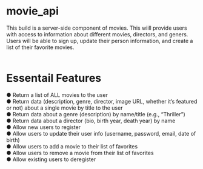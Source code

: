 # movie_api

This build is a server-side component of movies. This wiill provide users with access to information about different movies, directors, and geners.
<br/>
Users will be able to sign up, update their person information, and create a list of their favorite movies.
<br/>
<br/>
# Essentail Features
● Return a list of ALL movies to the user
<br/>
● Return data (description, genre, director, image URL, whether it’s featured or not) about a
single movie by title to the user
<br/>
● Return data about a genre (description) by name/title (e.g., “Thriller”)
<br/>
● Return data about a director (bio, birth year, death year) by name
<br/>
● Allow new users to register
<br/>
● Allow users to update their user info (username, password, email, date of birth)
<br/>
● Allow users to add a movie to their list of favorites
<br/>
● Allow users to remove a movie from their list of favorites
<br/>
● Allow existing users to deregister
